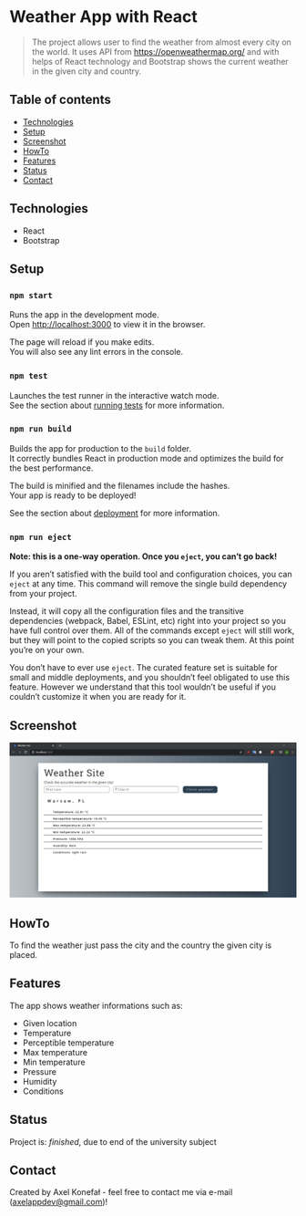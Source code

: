 

# Weather App with React
> The project allows user to find the weather from almost every city on the world. It uses API from https://openweathermap.org/ and with helps of React technology and Bootstrap shows the current weather in the given city and country. 

## Table of contents
* [Technologies](#technologies)
* [Setup](#setup)
* [Screenshot](#screenshot)
* [HowTo](#HowTo)
* [Features](#features)
* [Status](#status)
* [Contact](#contact)


## Technologies
* React
* Bootstrap

## Setup

### `npm start`

Runs the app in the development mode.<br />
Open [http://localhost:3000](http://localhost:3000) to view it in the browser.

The page will reload if you make edits.<br />
You will also see any lint errors in the console.

### `npm test`

Launches the test runner in the interactive watch mode.<br />
See the section about [running tests](https://facebook.github.io/create-react-app/docs/running-tests) for more information.

### `npm run build`

Builds the app for production to the `build` folder.<br />
It correctly bundles React in production mode and optimizes the build for the best performance.

The build is minified and the filenames include the hashes.<br />
Your app is ready to be deployed!

See the section about [deployment](https://facebook.github.io/create-react-app/docs/deployment) for more information.

### `npm run eject`

**Note: this is a one-way operation. Once you `eject`, you can’t go back!**

If you aren’t satisfied with the build tool and configuration choices, you can `eject` at any time. This command will remove the single build dependency from your project.

Instead, it will copy all the configuration files and the transitive dependencies (webpack, Babel, ESLint, etc) right into your project so you have full control over them. All of the commands except `eject` will still work, but they will point to the copied scripts so you can tweak them. At this point you’re on your own.

You don’t have to ever use `eject`. The curated feature set is suitable for small and middle deployments, and you shouldn’t feel obligated to use this feature. However we understand that this tool wouldn’t be useful if you couldn’t customize it when you are ready for it.

## Screenshot
![screen](./screenshots/scr.png)

## HowTo
To find the weather just pass the city and the country the given city is placed.


## Features
The app shows weather informations such as:
* Given location
* Temperature
* Perceptible temperature
* Max temperature
* Min temperature
* Pressure
* Humidity
* Conditions

## Status
Project is: _finished_, due to end of the university subject


## Contact
Created by Axel Konefał - feel free to contact me via e-mail (axelappdev@gmail.com)!









